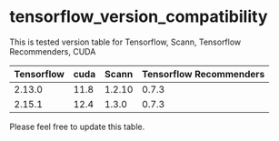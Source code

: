 # tensorflow_version_compatibility
This is tested version table for Tensorflow, Scann, Tensorflow Recommenders, CUDA

|Tensorflow|cuda|Scann|Tensorflow Recommenders|
|-----|-----|------|-----|
|2.13.0|11.8|1.2.10|0.7.3|
|2.15.1|12.4|1.3.0|0.7.3|

Please feel free to update this table.
